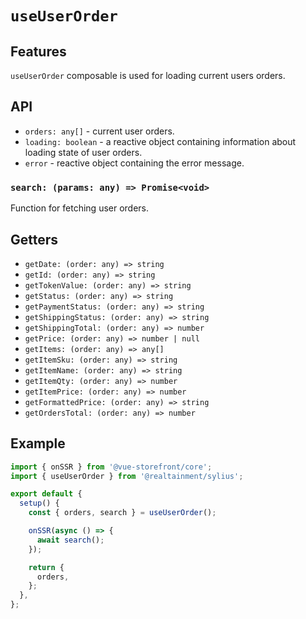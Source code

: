 # `useUserOrder`

## Features

`useUserOrder` composable is used for loading current users orders.

## API

- `orders: any[]` - current user orders.
- `loading: boolean` - a reactive object containing information about loading state of user orders.
- `error` - reactive object containing the error message.

### `search: (params: any) => Promise<void>`

Function for fetching user orders.

## Getters

- `getDate: (order: any) => string`
- `getId: (order: any) => string`
- `getTokenValue: (order: any) => string`
- `getStatus: (order: any) => string`
- `getPaymentStatus: (order: any) => string`
- `getShippingStatus: (order: any) => string`
- `getShippingTotal: (order: any) => number`
- `getPrice: (order: any) => number | null`
- `getItems: (order: any) => any[]`
- `getItemSku: (order: any) => string`
- `getItemName: (order: any) => string `
- `getItemQty: (order: any) => number `
- `getItemPrice: (order: any) => number`
- `getFormattedPrice: (order: any) => string`
- `getOrdersTotal: (order: any) => number`

## Example

```js
import { onSSR } from '@vue-storefront/core';
import { useUserOrder } from '@realtainment/sylius';

export default {
  setup() {
    const { orders, search } = useUserOrder();

    onSSR(async () => {
      await search();
    });

    return {
      orders,
    };
  },
};
```
